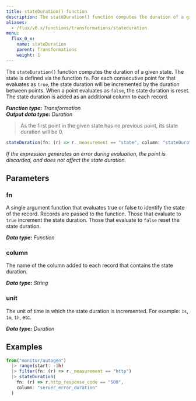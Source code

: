```yaml
---
title: stateDuration() function
description: The stateDuration() function computes the duration of a given state.
aliases:
  - /flux/v0.x/functions/transformations/stateduration
menu:
  flux_0_x:
    name: stateDuration
    parent: Transformations
    weight: 1
---
```


The `stateDuration()` function computes the duration of a given state.
The state is defined via the function `fn`.
For each consecutive point for that evaluates as `true`, the state duration will be
incremented by the duration between points.
When a point evaluates as `false`, the state duration is reset.
The state duration is added as an additional column to each record.

_**Function type:** Transformation_  
_**Output data type:** Duration_

> As the first point in the given state has no previous point, its
> state duration will be 0.

```js
stateDuration(fn: (r) => r._measurement == "state", column: "stateDuration", unit: 1s)
```

_If the expression generates an error during evaluation, the point is discarded,
and does not affect the state duration._

## Parameters

### fn
A single argument function that evaluates true or false to identify the state of the record.
Records are passed to the function.
Those that evaluate to `true` increment the state duration.
Those that evaluate to `false` reset the state duration.

_**Data type:** Function_

### column
The name of the column added to each record that contains the state duration.

_**Data type:** String_

### unit
The unit of time in which the state duration is incremented.
For example: `1s`, `1m`, `1h`, etc.

_**Data type:** Duration_

## Examples
```js
from("monitor/autogen")
  |> range(start: -1h)
  |> filter(fn: (r) => r._measurement == "http")
  |> stateDuration(
    fn: (r) => r.http_response_code == "500",
    column: "server_error_duration"
  )
```
